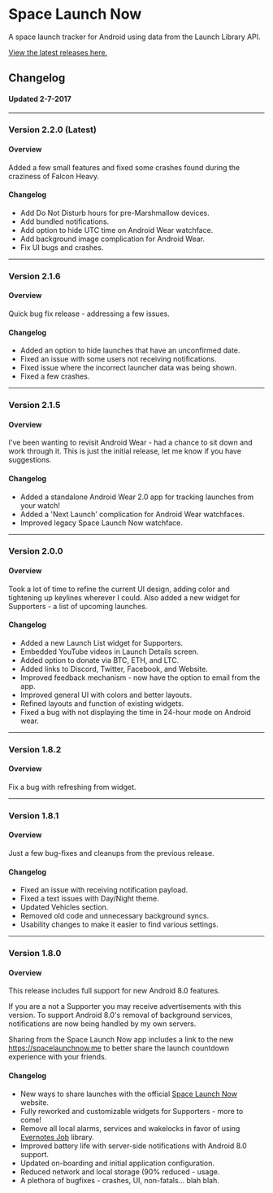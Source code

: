 # Space Launch Now
A space launch tracker for Android using data from the Launch Library API. 

[View the latest releases here.](https://github.com/ItsCalebJones/SpaceLaunchNow-Android/releases)
## Changelog
#### Updated 2-7-2017
---
### Version 2.2.0 (Latest)
#### Overview
Added a few small features and fixed some crashes found during the craziness of Falcon Heavy.

#### Changelog
* Add Do Not Disturb hours for pre-Marshmallow devices.
* Add bundled notifications.
* Add option to hide UTC time on Android Wear watchface.
* Add background image complication for Android Wear.
* Fix UI bugs and crashes.

---
### Version 2.1.6
#### Overview
Quick bug fix release - addressing a few issues.

#### Changelog
* Added an option to hide launches that have an unconfirmed date.
* Fixed an issue with some users not receiving notifications.
* Fixed issue where the incorrect launcher data was being shown.
* Fixed a few crashes.

---
### Version 2.1.5
#### Overview
I've been wanting to revisit Android Wear - had a chance to sit down and work through it. This is just the initial release, let me know if you have suggestions.

#### Changelog
* Added a standalone Android Wear 2.0 app for tracking launches from your watch!
* Added a 'Next Launch' complication for Android Wear watchfaces.
* Improved legacy Space Launch Now watchface.

---
### Version 2.0.0
#### Overview
Took a lot of time to refine the current UI design, adding color and tightening up keylines wherever I could. Also added a new widget for Supporters - a list of upcoming launches.

#### Changelog
* Added a new Launch List widget for Supporters.
* Embedded YouTube videos in Launch Details screen.
* Added option to donate via BTC, ETH, and LTC.
* Added links to Discord, Twitter, Facebook, and Website.
* Improved feedback mechanism - now have the option to email from the app.
* Improved general UI with colors and better layouts.
* Refined layouts and function of existing widgets.
* Fixed a bug with not displaying the time in 24-hour mode on Android wear.

---
### Version 1.8.2
#### Overview
Fix a bug with refreshing from widget.

---
### Version 1.8.1
#### Overview
Just a few bug-fixes and cleanups from the previous release.

#### Changelog
* Fixed an issue with receiving notification payload.
* Fixed a text issues with Day/Night theme.
* Updated Vehicles section.
* Removed old code and unnecessary background syncs.
* Usability changes to make it easier to find various settings.
---
### Version 1.8.0
#### Overview
This release includes full support for new Android 8.0 features.

If you are a not a Supporter you may receive advertisements with this version. To support Android 8.0's removal of background services, notifications are now being handled by my own servers.

Sharing from the Space Launch Now app includes a link to the new https://spacelaunchnow.me to better share the launch countdown experience with your friends.

#### Changelog
* New ways to share launches with the official [Space Launch Now](https://spacelaunchnow.me) website.
* Fully reworked and customizable widgets for Supporters - more to come! 
* Remove all local alarms, services and wakelocks in favor of using [Evernotes Job](https://github.com/evernote/android-job) library.
* Improved battery life with server-side notifications with Android 8.0 support.
* Updated on-boarding and initial application configuration.
* Reduced network and local storage (90% reduced - usage.
* A plethora of bugfixes - crashes, UI, non-fatals... blah blah.
